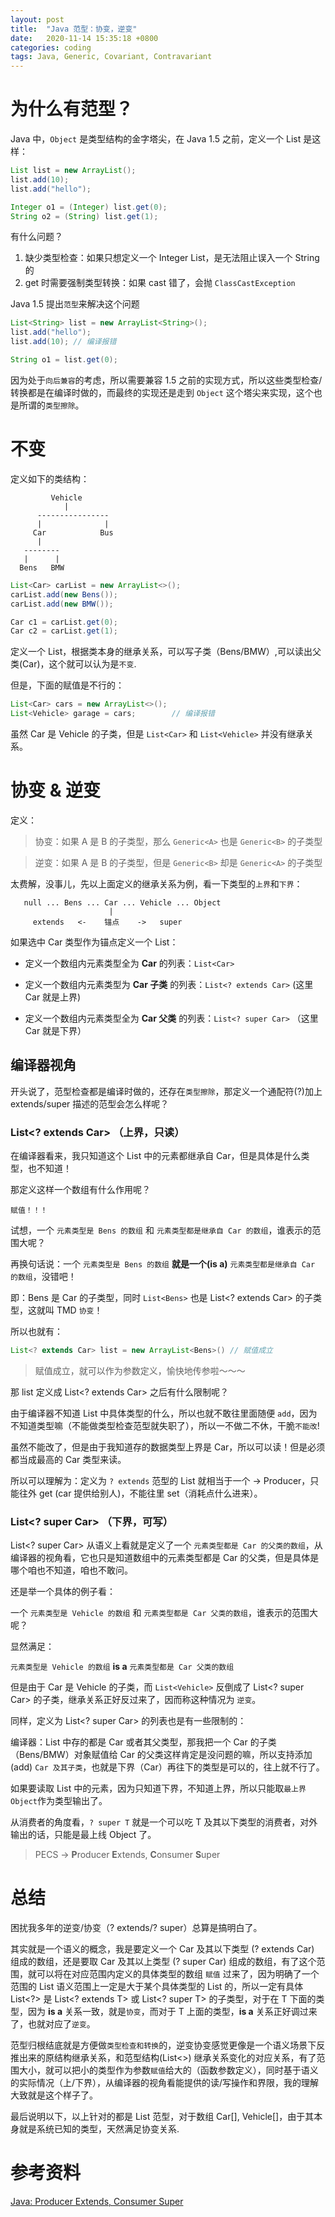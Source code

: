 ```yaml
---
layout: post
title:  "Java 范型：协变，逆变"
date:   2020-11-14 15:35:18 +0800
categories: coding
tags: Java, Generic, Covariant, Contravariant
---
```


# 为什么有范型？

Java 中，`Object` 是类型结构的金字塔尖，在 Java 1.5 之前，定义一个 List 是这样：

```java
List list = new ArrayList();
list.add(10);
list.add("hello");

Integer o1 = (Integer) list.get(0);
String o2 = (String) list.get(1);
```

有什么问题？

1. 缺少类型检查：如果只想定义一个 Integer List，是无法阻止误入一个 String 的
1. get 时需要强制类型转换：如果 cast 错了，会抛 `ClassCastException`

Java 1.5 提出`范型`来解决这个问题

```java
List<String> list = new ArrayList<String>();
list.add("hello");
list.add(10); // 编译报错

String o1 = list.get(0);
```

因为处于`向后兼容`的考虑，所以需要兼容 1.5 之前的实现方式，所以这些类型检查/转换都是在编译时做的，而最终的实现还是走到 `Object` 这个塔尖来实现，这个也是所谓的`类型擦除`。

# 不变

定义如下的类结构：

```
         Vehicle
            |
      ----------------
      |              |
     Car            Bus
      |                  
   --------
   |      |
  Bens   BMW
```

```java
List<Car> carList = new ArrayList<>();
carList.add(new Bens());
carList.add(new BMW());

Car c1 = carList.get(0);
Car c2 = carList.get(1);
```

定义一个 List<Car>，根据类本身的继承关系，可以写子类（Bens/BMW）,可以读出父类(Car)，这个就可以认为是`不变`.

但是，下面的赋值是不行的：

```java
List<Car> cars = new ArrayList<>();
List<Vehicle> garage = cars;        // 编译报错
```

虽然 Car 是 Vehicle 的子类，但是 `List<Car>` 和 `List<Vehicle>` 并没有继承关系。

# 协变 & 逆变

定义：

> 协变：如果 A 是 B 的子类型，那么 `Generic<A>` 也是 `Generic<B>` 的子类型

> 逆变：如果 A 是 B 的子类型，但是 `Generic<B>` 却是 `Generic<A>` 的子类型

太费解，没事儿，先以上面定义的继承关系为例，看一下类型的`上界`和`下界`：

```
   null ... Bens ... Car ... Vehicle ... Object
                      |
     extends   <-    锚点    ->   super
```

如果选中 Car 类型作为锚点定义一个 List：

- 定义一个数组内元素类型全为 **Car** 的列表：`List<Car>`

- 定义一个数组内元素类型为 **Car 子类** 的列表：`List<? extends Car>` (这里 Car 就是上界)

- 定义一个数组内元素类型全为 **Car 父类** 的列表：`List<? super Car>` （这里 Car 就是下界）

## 编译器视角

开头说了，范型检查都是编译时做的，还存在`类型擦除`，那定义一个通配符(?)加上 extends/super 描述的范型会怎么样呢？

### List<? extends Car> （上界，只读）

在编译器看来，我只知道这个 List 中的元素都继承自 Car，但是具体是什么类型，也不知道！

那定义这样一个数组有什么作用呢？

`赋值！！！`

试想，一个 `元素类型是 Bens 的数组` 和 `元素类型都是继承自 Car 的数组`，谁表示的范围大呢？

再换句话说：一个 `元素类型是 Bens 的数组` **就是一个(is a)** `元素类型都是继承自 Car 的数组`，没错吧！

即：Bens 是 Car 的子类型，同时 `List<Bens>` 也是 List<? extends Car> 的子类型，这就叫 TMD `协变`！

所以也就有：

```java
List<? extends Car> list = new ArrayList<Bens>() // 赋值成立
```

> 赋值成立，就可以作为参数定义，愉快地传参啦～～～

那 list 定义成 List<? extends Car> 之后有什么限制呢？

由于编译器不知道 List 中具体类型的什么，所以也就不敢往里面随便 `add`，因为不知道类型嘛（不能做类型检查范型就失职了），所以一不做二不休，干脆`不能改`!

虽然不能改了，但是由于我知道存的数据类型上界是 Car，所以可以读！但是必须都当成最高的 Car 类型来读。

所以可以理解为：定义为 `? extends` 范型的 List 就相当于一个 -> Producer，只能往外 get (car 提供给别人)，不能往里 set（消耗点什么进来）。

### List<? super Car> （下界，可写）

List<? super Car> 从语义上看就是定义了一个 `元素类型都是 Car 的父类的数组`，从编译器的视角看，它也只是知道数组中的元素类型都是 Car 的父类，但是具体是哪个咱也不知道，咱也不敢问。

还是举一个具体的例子看：

一个 `元素类型是 Vehicle 的数组` 和 `元素类型都是 Car 父类的数组`，谁表示的范围大呢？

显然满足：

`元素类型是 Vehicle 的数组` **is a** `元素类型都是 Car 父类的数组` 

但是由于 Car 是 Vehicle 的子类，而 `List<Vehicle>` 反倒成了 List<? super Car> 的子类，继承关系正好反过来了，因而称这种情况为 `逆变`。

同样，定义为 List<? super Car> 的列表也是有一些限制的：

编译器：List 中存的都是 Car 或者其父类型，那我把一个 Car 的子类（Bens/BMW）对象赋值给 Car 的父类这样肯定是没问题的嘛，所以支持添加(add) `Car 及其子类`，也就是下界（Car）再往下的类型是可以的，往上就不行了。

如果要读取 List 中的元素，因为只知道下界，不知道上界，所以只能取`最上界 Object`作为类型输出了。

从消费者的角度看，`? super T` 就是一个可以吃 T 及其以下类型的消费者，对外输出的话，只能是最上线 Object 了。

> PECS -> **P**roducer **E**xtends, **C**onsumer **S**uper

# 总结

困扰我多年的逆变/协变（? extends/? super）总算是搞明白了。

其实就是一个语义的概念，我是要定义一个 Car 及其以下类型 (? extends Car) 组成的数组，还是要取 Car 及其以上类型 (? super Car) 组成的数组，有了这个范围，就可以将在对应范围内定义的具体类型的数组 `赋值` 过来了，因为明确了一个范围的 List 语义范围上一定是大于某个具体类型的 List 的，所以一定有具体 List<?> 是 List<? extends T> 或 List<? super T> 的子类型，对于在 T 下面的类型，因为 **is a** 关系一致，就是`协变`，而对于 T 上面的类型，**is a** 关系正好调过来了，也就对应了`逆变`。

范型归根结底就是方便做`类型检查和转换`的，逆变协变感觉更像是一个语义场景下反推出来的原结构继承关系，和范型结构(List<>) 继承关系变化的对应关系，有了范围大小，就可以把小的类型作为参数`赋值`给大的（函数参数定义），同时基于语义的实际情况（上/下界），从编译器的视角看能提供的读/写操作和界限，我的理解大致就是这个样子了。

最后说明以下，以上针对的都是 List 范型，对于数组 Car[], Vehicle[]，由于其本身就是系统已知的类型，天然满足协变关系.


# 参考资料

[Java: Producer Extends, Consumer Super](https://medium.com/@isuru89/java-producer-extends-consumer-super-9fbb0e7dd268)